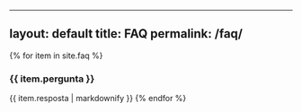 
---
layout: default
title: FAQ
permalink: /faq/
---

{% for item in site.faq %}
### {{ item.pergunta }}
{{ item.resposta | markdownify }}
{% endfor %}
